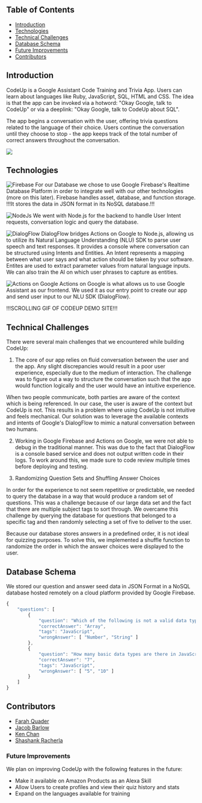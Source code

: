 ## Table of Contents
* [Introduction](#introduction)
* [Technologies](#technologies)
* [Technical Challenges](#technical-challenges)
* [Database Schema](#database-schema)
* [Future Improvements](#future-improvements)
* [Contributors](#contributors)

## Introduction

CodeUp is a Google Assistant Code Training and Trivia App. Users can learn about languages like Ruby, JavaScript, SQL, HTML and CSS.
The idea is that the app can be invoked via a hotword: "Okay Google, talk to CodeUp" or via a deeplink: "Okay Google, talk to CodeUp about SQL".

The app begins a conversation with the user, offering trivia questions related to the language of their choice. Users continue the conversation until they choose to stop - the app keeps track of the total number of correct answers throughout the conversation.

![](https://github.com/jubby2000/code-up/blob/master/assets/readme-images/hero-banner.png)

## Technologies

![Firebase](https://github.com/jubby2000/code-up/blob/master/assets/readme-images/firebase.png)
For our Database we chose to use Google Firebase's Realtime Database Platform in order to integrate well with our other technologies (more on this later). Firebase handles asset, database, and function storage. !!!It stores the data in JSON format in its NoSQL database.!!!

![NodeJs](https://github.com/jubby2000/code-up/blob/master/assets/readme-images/nodejs.png)
We went with Node.js for the backend to handle User Intent requests, conversation logic and query the database.

![DialogFlow](https://github.com/jubby2000/code-up/blob/master/assets/readme-images/dialogflow.png)
DialogFlow bridges Actions on Google to Node.js, allowing us to utilize its Natural Language Understanding (NLU) SDK to parse user speech and text responses. It provides a console where conversation can be structured using Intents and Entities. An Intent represents a mapping between what user says and what action should be taken by your software. Entites are used to extract parameter values from natural language inputs. We can also train the AI on which user phrases to capture as entities.

![Actions on Google](https://github.com/jubby2000/code-up/blob/master/assets/readme-images/actions.png)
Actions on Google is what allows us to use Google Assistant as our frontend. We used it as our entry point to create our app and send user input to our NLU SDK (DialogFlow).

!!!SCROLLING GIF OF CODEUP DEMO SITE!!!

## Technical Challenges
There were several main challenges that we encountered while building CodeUp:

1. The core of our app relies on fluid conversation between the user and the app. Any slight discrepancies would result in a poor user experience, especially due to the medium of interaction. The challenge was to figure out a way to structure the conversation such that the app would function logically and the user would have an intuitive experience.

  When two people communicate, both parties are aware of the context which is being referenced. In our case, the user is aware of the context but CodeUp is not. This results in a problem where using CodeUp is not intuitive and feels mechanical. Our solution was to leverage the available contexts and intents of Google's DialogFlow to mimic a natural conversation between two humans.


2. Working in Google Firebase and Actions on Google, we were not able to debug in the traditional manner. This was due to the fact that DialogFlow is a console based service and does not output written code in their logs. To work around this, we made sure to code review multiple times before deploying and testing.


3. Randomizing Question Sets and Shuffling Answer Choices

  In order for the experience to not seem repetitive or predictable, we needed to query the database in a way that would produce a random set of questions. This was a challenge because of our large data set and the fact that there are multiple subject tags to sort through. We overcame this challenge by querying the database for questions that belonged to a specific tag and then randomly selecting a set of five to deliver to the user.

  Because our database stores answers in a predefined order, it is not ideal for quizzing purposes. To solve this, we implemented a shuffle function to randomize the order in which the answer choices were displayed to the user.

## Database Schema
We stored our question and answer seed data in JSON Format in a NoSQL database hosted remotely on a cloud platform provided by Google Firebase.
```javascript
{
    "questions": [
        {
            "question": "Which of the following is not a valid data type?",
            "correctAnswer": "Array",
            "tags": "JavaScript",
            "wrongAnswer": [ "Number", "String" ]
        },
        {
            "question": "How many basic data types are there in JavaScript?",
            "correctAnswer": "7",
            "tags": "JavaScript",
            "wrongAnswer": [ "5", "10" ]
        }
    ]
}
```

## Contributors
* [Farah Quader](https://www.github.com/FarahYQ)
* [Jacob Barlow](https://www.github.com/jubby2000)
* [Ken Chan](https://www.github.com/kchansf5)
* [Shashank Racherla](https://www.github.com/srac1777)


### Future Improvements
We plan on improving CodeUp with the following features in the future:
* Make it available on Amazon Products as an Alexa Skill
* Allow Users to create profiles and view their quiz history and stats
* Expand on the languages available for training
